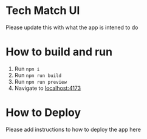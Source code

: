 # Tech Match UI

Please update this with what the app is intened to do

# How to build and run

1. Run `npm i`
2. Run `npm run build`
3. Run `npm run preview`
4. Navigate to [localhost:4173](localhost:4173)

# How to Deploy

Please add instructions to how to deploy the app here